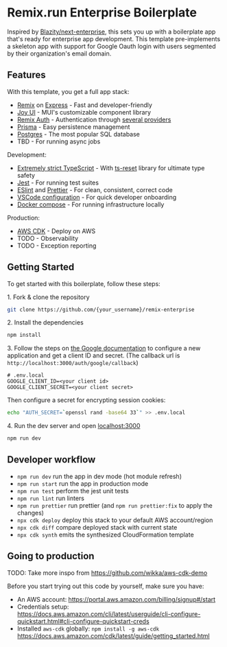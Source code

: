 # Remix.run Enterprise Boilerplate

Inspired by [Blazity/next-enterprise](https://github.com/Blazity/next-enterprise), this sets you up with a boilerplate app that's ready for enterprise app development. This template pre-implements a skeleton app with support for Google Oauth login with users segmented by their organization's email domain.

## Features

With this template, you get a full app stack:

- [Remix](https://remix.run/) on [Express](https://expressjs.com/) - Fast and developer-friendly
- [Joy UI](https://mui.com/joy-ui/getting-started/) - MUI's customizable component library
- [Remix Auth](https://github.com/sergiodxa/remix-auth) - Authentication through [several providers](https://github.com/sergiodxa/remix-auth/discussions/111)
- [Prisma](https://www.prisma.io/) - Easy persistence management
- [Postgres](https://www.postgresql.org/) - The most popular SQL database
- TBD - For running async jobs

Development:

- [Extremely strict TypeScript](https://www.typescriptlang.org/) - With [ts-reset](https://github.com/total-typescript/ts-reset) library for ultimate type safety
- [Jest](https://jestjs.io/) - For running test suites
- [ESlint](https://eslint.org/) and [Prettier](https://prettier.io/) - For clean, consistent, correct code
- [VSCode configuration](https://code.visualstudio.com/docs/getstarted/settings) - For quick developer onboarding
- [Docker compose](https://docs.docker.com/compose/) - For running infrastructure locally

Production:

- [AWS CDK](https://aws.amazon.com/cdk/) - Deploy on AWS
- TODO - Observability
- TODO - Exception reporting

## Getting Started

To get started with this boilerplate, follow these steps:

1\. Fork & clone the repository

```sh
git clone https://github.com/{your_username}/remix-enterprise
```

2\. Install the dependencies

```sh
npm install
```

3\. Follow the steps on [the Google documentation](https://developers.google.com/identity/protocols/oauth2/web-server#creatingcred) to configure a new application and get a client ID and secret. (The callback url is `http://localhost:3000/auth/google/callback`)

```
# .env.local
GOOGLE_CLIENT_ID=<your client id>
GOOGLE_CLIENT_SECRET=<your client secret>
```

Then configure a secret for encrypting session cookies:

```sh
echo "AUTH_SECRET=`openssl rand -base64 33`" >> .env.local
```

4\. Run the dev server and open [localhost:3000](http://localhost:3000/)

```sh
npm run dev
```

## Developer workflow

- `npm run dev` run the app in dev mode (hot module refresh)
- `npm run start` run the app in production mode
- `npm run test` perform the jest unit tests
- `npm run lint` run linters
- `npm run prettier` run prettier (and `npm run prettier:fix` to apply the changes)
- `npx cdk deploy` deploy this stack to your default AWS account/region
- `npx cdk diff` compare deployed stack with current state
- `npx cdk synth` emits the synthesized CloudFormation template

## Going to production

TODO: Take more inspo from https://github.com/wikka/aws-cdk-demo

Before you start trying out this code by yourself, make sure you have:

- An AWS account: https://portal.aws.amazon.com/billing/signup#/start
- Credentials setup: https://docs.aws.amazon.com/cli/latest/userguide/cli-configure-quickstart.html#cli-configure-quickstart-creds
- Installed `aws-cdk` globally: `npm install -g aws-cdk` https://docs.aws.amazon.com/cdk/latest/guide/getting_started.html
